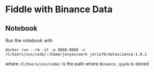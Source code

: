 # Fiddle with Binance Data

## Notebook

Run the notebook with

```
docker run --rm -it -p 8888:8888 -v /C/Users/xxx/code/:/home/jovyan/work jorie70/datascience:1.0.2
```

where ``/C/Users/xxx/code/`` is the path where ``Binance.ipynb`` is stored